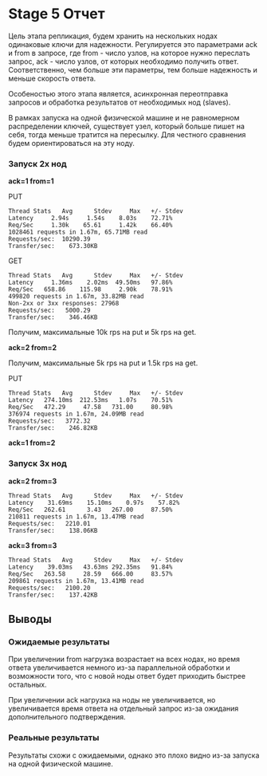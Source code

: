 # Stage 5 Отчет

Цель этапа репликация, будем хранить на нескольких нодах одинаковые ключи
для надежности. Регулируется это параметрами ack и from в запросе, где
 from - число узлов, на которое нужно переслать запрос, ack - число узлов, от которых
необходимо получить ответ.
Соответственно, чем больше эти параметры, тем больше надежность и меньше скорость ответа.

Особеностью этого этапа является, асинхронная переотправка запросов 
и обработка результатов от необходимых нод (slaves).

В рамках запуска на одной физической машине и не равномерном распределении
ключей, существует узел, который больше пишет на себя, тогда меньше тратится на пересылку.
Для честного сравнения будем ориентироваться на эту ноду.

### Запуск 2х нод

**ack=1 from=1**

PUT

```
Thread Stats   Avg      Stdev     Max   +/- Stdev
Latency     2.94s     1.54s    8.03s    72.71%
Req/Sec     1.30k    65.61     1.42k    66.40%
1028461 requests in 1.67m, 65.71MB read
Requests/sec:  10290.39
Transfer/sec:    673.30KB
```

GET

```
Thread Stats   Avg      Stdev     Max   +/- Stdev
Latency     1.36ms    2.02ms  49.50ms   97.86%
Req/Sec   658.86    115.98     2.90k    78.91%
499820 requests in 1.67m, 33.82MB read
Non-2xx or 3xx responses: 27968
Requests/sec:   5000.29
Transfer/sec:    346.46KB
```

Получим, максимальные 10k rps на put и 5k rps на get.

**ack=2 from=2**

Получим, максимальные 5k rps на put и 1.5k rps на get.

PUT

```
Thread Stats   Avg      Stdev     Max   +/- Stdev
Latency   274.10ms  212.53ms   1.07s    70.51%
Req/Sec   472.29     47.58   731.00     80.98%
376974 requests in 1.67m, 24.09MB read
Requests/sec:   3772.32
Transfer/sec:    246.82KB
```

**ack=1 from=2**

### Запуск 3х нод

**ack=2 from=3**

```
Thread Stats   Avg      Stdev     Max   +/- Stdev
Latency    31.69ms    15.10ms    0.97s    57.82%
Req/Sec   262.61      3.43   267.00     87.50%
210811 requests in 1.67m, 13.47MB read
Requests/sec:   2210.01
Transfer/sec:    138.06KB
```

**ack=3 from=3**

```
Thread Stats   Avg      Stdev     Max   +/- Stdev
Latency    39.03ms   43.63ms 292.35ms   91.84%
Req/Sec   263.58     28.59   666.00     83.57%
209861 requests in 1.67m, 13.41MB read
Requests/sec:   2100.20
Transfer/sec:    137.42KB
```

## Выводы

### Ожидаемые результаты

При увеличении from нагрузка возрастает на всех нодах, но время ответа
увеличивается немного из-за параллельной обработки и возможности того,
что с новой ноды ответ будет приходить быстрее остальных.

При увеличении ack нагрузка на ноды не увеличивается, но увеличивается время
ответа на отдельный запрос из-за ожидания дополнительного подтверждения.

### Реальные результаты

Результаты схожи с ожидаемыми, однако это плохо видно из-за запуска на одной
физической машине.